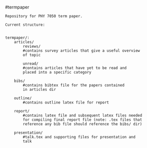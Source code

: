 #termpaper

	
	Repository for PHY 7050 term paper.

	Current structure:


	termpaper/:
  		articles/
			reviews/
			#contains survey articles that give a useful overview 
			of topic

			unread/
			#contains articles that have yet to be read and 
			placed into a specific category

		bibs/
			#contains bibtex file for the papers contained 
			in articles dir
	
		outline/
			#contains outline latex file for report

		report/
			#contains latex file and subsequent latex files needed 
			for compiling final report file (note: .tex files that 
			reference any bib file should reference the bibs/ dir)

		presentation/
			#talk.tex and supporting files for presentation and 
			talk 

